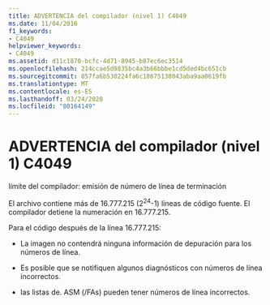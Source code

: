 ```yaml
---
title: ADVERTENCIA del compilador (nivel 1) C4049
ms.date: 11/04/2016
f1_keywords:
- C4049
helpviewer_keywords:
- C4049
ms.assetid: d11c1870-bcfc-4d71-8945-b87ec6ec3514
ms.openlocfilehash: 214ccae5d9835bc4a3b66bbbe1cd5ded4bc651cb
ms.sourcegitcommit: 857fa6b530224fa6c18675138043aba9aa0619fb
ms.translationtype: MT
ms.contentlocale: es-ES
ms.lasthandoff: 03/24/2020
ms.locfileid: "80164149"
---
```

# <a name="compiler-warning-level-1-c4049"></a>ADVERTENCIA del compilador (nivel 1) C4049

límite del compilador: emisión de número de línea de terminación

El archivo contiene más de 16.777.215 (2<sup>24</sup>-1) líneas de código fuente. El compilador detiene la numeración en 16.777.215.

Para el código después de la línea 16.777.215:

- La imagen no contendrá ninguna información de depuración para los números de línea.

- Es posible que se notifiquen algunos diagnósticos con números de línea incorrectos.

- las listas de. ASM (/FAs) pueden tener números de línea incorrectos.
